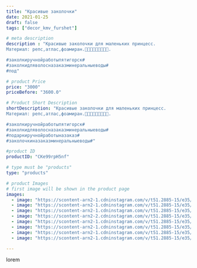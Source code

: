 ```yaml
---
title: "Красивые заколочки"
date: 2021-01-25
draft: false
tags: ["decor_kmv_furshet"]

# meta description
description : "Красивые заколочки для маленьких принцесс.
Материал: репс,атлас,фоамиран.🌺🌺🌺🌸🌸🌸🌷🌷🌷.

#заколкиручнойработыпятигорск#
#заколкидляволосназаказминеральныеводы#
#под"

# product Price
price: "3000"
priceBefore: "3600.0"

# Product Short Description
shortDescription: "Красивые заколочки для маленьких принцесс.
Материал: репс,атлас,фоамиран.🌺🌺🌺🌸🌸🌸🌷🌷🌷.

#заколкиручнойработыпятигорск#
#заколкидляволосназаказминеральныеводы#
#подаркиручнойработыназаказ#
#заколочкиназаказминеральныеводы#"

#product ID
productID: "CKe99rpH5nf"

# type must be "products"
type: "products"

# product Images
# first image will be shown in the product page
images:
  - image: "https://scontent-arn2-1.cdninstagram.com/v/t51.2885-15/e35/p1080x1080/142792560_228471455526526_2074857091459890255_n.jpg?tp=1&_nc_ht=scontent-arn2-1.cdninstagram.com&_nc_cat=110&_nc_ohc=mba-EiMb8uwAX9Cb9LM&oh=bcc9eb65b0b9a7aa8266327499b7e7b0&oe=6075E1A3&ig_cache_key=MjQ5NDcwMzc1OTQ3OTU0Njk2Mg%3D%3D.2"
  - image: "https://scontent-arn2-1.cdninstagram.com/v/t51.2885-15/e35/p1080x1080/141542883_463783864626700_1833010573896078368_n.jpg?tp=1&_nc_ht=scontent-arn2-1.cdninstagram.com&_nc_cat=104&_nc_ohc=R-wuXXdFZm8AX-F0VJC&oh=45638dcb423b6234adf1654fdbb0b12e&oe=60750128&ig_cache_key=MjQ5NDcwMzc1OTYyMjM2NjkyOA%3D%3D.2"
  - image: "https://scontent-arn2-1.cdninstagram.com/v/t51.2885-15/e35/p1080x1080/141675837_163049258681224_4881360160066493285_n.jpg?tp=1&_nc_ht=scontent-arn2-1.cdninstagram.com&_nc_cat=104&_nc_ohc=PLFNzu_kssYAX9BrKFv&oh=247bc027da22730970ce8b01621090f3&oe=60765266&ig_cache_key=MjQ5NDcwMzc1OTYzMDc1ODQ2Nw%3D%3D.2"
  - image: "https://scontent-arn2-2.cdninstagram.com/v/t51.2885-15/e35/p1080x1080/140666440_247168553442788_2549418899534212159_n.jpg?tp=1&_nc_ht=scontent-arn2-2.cdninstagram.com&_nc_cat=108&_nc_ohc=YvW3hsmBHKoAX88nRXS&oh=87de2dafd5e4c7ce864e45b93ee9445d&oe=6076358A&ig_cache_key=MjQ5NDcwMzc1OTYwNTUwNjA5Mg%3D%3D.2"
  - image: "https://scontent-arn2-1.cdninstagram.com/v/t51.2885-15/e35/p1080x1080/141753311_231880661867810_5391845000929949920_n.jpg?tp=1&_nc_ht=scontent-arn2-1.cdninstagram.com&_nc_cat=102&_nc_ohc=6rZYIjAZbrYAX-1nuP0&oh=30ed1be37e2f04533511295ac7d0c4c6&oe=6074B04C&ig_cache_key=MjQ5NDcwMzc1OTUwNDk0OTI1NQ%3D%3D.2"
  - image: "https://scontent-arn2-1.cdninstagram.com/v/t51.2885-15/e35/p1080x1080/141896652_1024148774762875_4346141286182036956_n.jpg?tp=1&_nc_ht=scontent-arn2-1.cdninstagram.com&_nc_cat=107&_nc_ohc=3knTa1W1HM8AX_PDqHb&oh=088fc440afdc13aa81872e249491888e&oe=6075B7B8&ig_cache_key=MjQ5NDcwMzc1OTQ5NjM0NzI0OQ%3D%3D.2"
  - image: "https://scontent-arn2-1.cdninstagram.com/v/t51.2885-15/e35/p1080x1080/142647594_224504259262797_3278950724316171153_n.jpg?tp=1&_nc_ht=scontent-arn2-1.cdninstagram.com&_nc_cat=109&_nc_ohc=0b7rUg0uqO8AX_Oa_A1&oh=59dd93b516c92c86b4b6d204ec976f66&oe=60739877&ig_cache_key=MjQ5NDcwMzc1OTYzOTA3MTQ4NA%3D%3D.2"
  - image: "https://scontent-arn2-1.cdninstagram.com/v/t51.2885-15/e35/p1080x1080/142729319_161524912409661_5616471184198097749_n.jpg?tp=1&_nc_ht=scontent-arn2-1.cdninstagram.com&_nc_cat=109&_nc_ohc=b3wsnWsyBMkAX8cXcyD&oh=2ee75b9f599ae37547dbd1e3051583b7&oe=60736BD8&ig_cache_key=MjQ5NDcwMzc1OTUxMzMyOTE0Mw%3D%3D.2"

---
```

lorem
